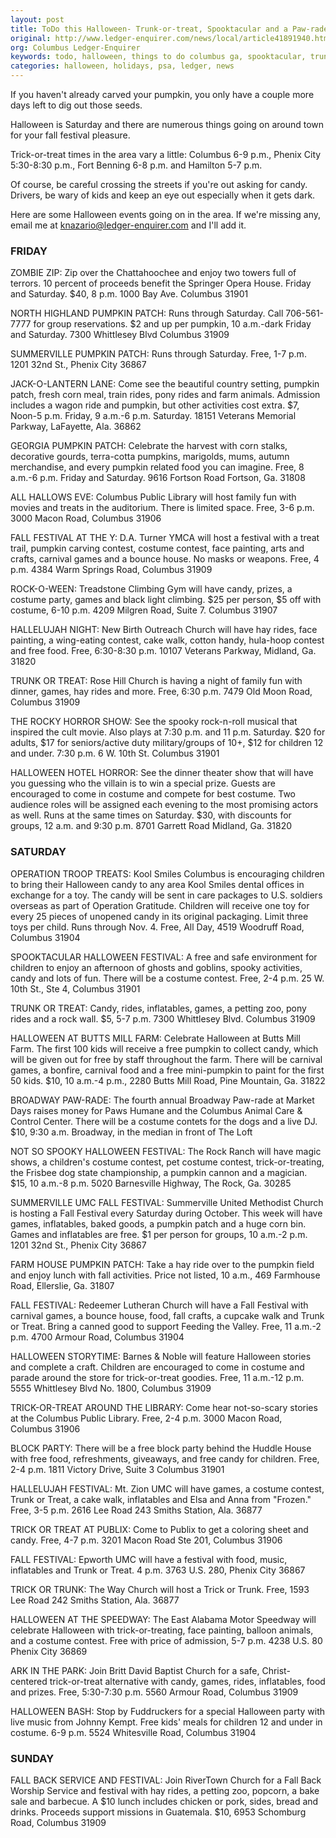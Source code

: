```yaml
---
layout: post
title: ToDo this Halloween- Trunk-or-treat, Spooktacular and a Paw-rade
original: http://www.ledger-enquirer.com/news/local/article41891940.html
org: Columbus Ledger-Enquirer
keywords: todo, halloween, things to do columbus ga, spooktacular, trunk or treat, paw-rade
categories: halloween, holidays, psa, ledger, news
---
```


If you haven't already carved your pumpkin, you only have a couple more days left to dig out those seeds.

<!--break-->

Halloween is Saturday and there are numerous things going on around town for your fall festival pleasure.

Trick-or-treat times in the area vary a little: Columbus 6-9 p.m., Phenix City 5:30-8:30 p.m., Fort Benning 6-8 p.m. and Hamilton 5-7 p.m.

Of course, be careful crossing the streets if you're out asking for candy. Drivers, be wary of kids and keep an eye out especially when it gets dark.

Here are some Halloween events going on in the area. If we're missing any, email me at knazario@ledger-enquirer.com and I'll add it.

### FRIDAY

ZOMBIE ZIP: Zip over the Chattahoochee and enjoy two towers full of terrors. 10 percent of proceeds benefit the Springer Opera House. Friday and Saturday. $40, 8 p.m. 1000 Bay Ave. Columbus 31901

NORTH HIGHLAND PUMPKIN PATCH: Runs through Saturday. Call 706-561-7777 for group reservations. $2 and up per pumpkin, 10 a.m.-dark Friday and Saturday. 7300 Whittlesey Blvd Columbus 31909

SUMMERVILLE PUMPKIN PATCH: Runs through Saturday. Free, 1-7 p.m. 1201 32nd St., Phenix City 36867

JACK-O-LANTERN LANE: Come see the beautiful country setting, pumpkin patch, fresh corn meal, train rides, pony rides and farm animals. Admission includes a wagon ride and pumpkin, but other activities cost extra. $7, Noon-5 p.m. Friday, 9 a.m.-6 p.m. Saturday. 18151 Veterans Memorial Parkway, LaFayette, Ala. 36862

GEORGIA PUMPKIN PATCH: Celebrate the harvest with corn stalks, decorative gourds, terra-cotta pumpkins, marigolds, mums, autumn merchandise, and every pumpkin related food you can imagine. Free, 8 a.m.-6 p.m. Friday and Saturday. 9616 Fortson Road Fortson, Ga. 31808

ALL HALLOWS EVE: Columbus Public Library will host family fun with movies and treats in the auditorium. There is limited space. Free, 3-6 p.m. 3000 Macon Road, Columbus 31906

FALL FESTIVAL AT THE Y: D.A. Turner YMCA will host a festival with a treat trail, pumpkin carving contest, costume contest, face painting, arts and crafts, carnival games and a bounce house. No masks or weapons. Free, 4 p.m. 4384 Warm Springs Road, Columbus 31909

ROCK-O-WEEN: Treadstone Climbing Gym will have candy, prizes, a costume party, games and black light climbing. $25 per person, $5 off with costume, 6-10 p.m. 4209 Milgren Road, Suite 7. Columbus 31907

HALLELUJAH NIGHT: New Birth Outreach Church will have hay rides, face painting, a wing-eating contest, cake walk, cotton handy, hula-hoop contest and free food. Free, 6:30-8:30 p.m. 10107 Veterans Parkway, Midland, Ga. 31820

TRUNK OR TREAT: Rose Hill Church is having a night of family fun with dinner, games, hay rides and more. Free, 6:30 p.m. 7479 Old Moon Road, Columbus 31909

THE ROCKY HORROR SHOW: See the spooky rock-n-roll musical that inspired the cult movie. Also plays at 7:30 p.m. and 11 p.m. Saturday. $20 for adults, $17 for seniors/active duty military/groups of 10+, $12 for children 12 and under. 7:30 p.m. 6 W. 10th St. Columbus 31901

HALLOWEEN HOTEL HORROR: See the dinner theater show that will have you guessing who the villain is to win a special prize. Guests are encouraged to come in costume and compete for best costume. Two audience roles will be assigned each evening to the most promising actors as well. Runs at the same times on Saturday. $30, with discounts for groups, 12 a.m. and 9:30 p.m. 8701 Garrett Road Midland, Ga. 31820

### SATURDAY

OPERATION TROOP TREATS: Kool Smiles Columbus is encouraging children to bring their Halloween candy to any area Kool Smiles dental offices in exchange for a toy. The candy will be sent in care packages to U.S. soldiers overseas as part of Operation Gratitude. Children will receive one toy for every 25 pieces of unopened candy in its original packaging. Limit three toys per child. Runs through Nov. 4. Free, All Day, 4519 Woodruff Road, Columbus 31904

SPOOKTACULAR HALLOWEEN FESTIVAL: A free and safe environment for children to enjoy an afternoon of ghosts and goblins, spooky activities, candy and lots of fun. There will be a costume contest. Free, 2-4 p.m. 25 W. 10th St., Ste 4, Columbus 31901

TRUNK OR TREAT: Candy, rides, inflatables, games, a petting zoo, pony rides and a rock wall. $5, 5-7 p.m. 7300 Whittlesey Blvd. Columbus 31909

HALLOWEEN AT BUTTS MILL FARM: Celebrate Halloween at Butts Mill Farm. The first 100 kids will receive a free pumpkin to collect candy, which will be given out for free by staff throughout the farm. There will be carnival games, a bonfire, carnival food and a free mini-pumpkin to paint for the first 50 kids. $10, 10 a.m.-4 p.m., 2280 Butts Mill Road, Pine Mountain, Ga. 31822

BROADWAY PAW-RADE: The fourth annual Broadway Paw-rade at Market Days raises money for Paws Humane and the Columbus Animal Care & Control Center. There will be a costume contets for the dogs and a live DJ. $10, 9:30 a.m. Broadway, in the median in front of The Loft

NOT SO SPOOKY HALLOWEEN FESTIVAL: The Rock Ranch will have magic shows, a children's costume contest, pet costume contest, trick-or-treating, the Frisbee dog state championship, a pumpkin cannon and a magician. $15, 10 a.m.-8 p.m. 5020 Barnesville Highway, The Rock, Ga. 30285

SUMMERVILLE UMC FALL FESTIVAL: Summerville United Methodist Church is hosting a Fall Festival every Saturday during October. This week will have games, inflatables, baked goods, a pumpkin patch and a huge corn bin. Games and inflatables are free. $1 per person for groups, 10 a.m.-2 p.m. 1201 32nd St., Phenix City 36867

FARM HOUSE PUMPKIN PATCH: Take a hay ride over to the pumpkin field and enjoy lunch with fall activities. Price not listed, 10 a.m., 469 Farmhouse Road, Ellerslie, Ga. 31807

FALL FESTIVAL: Redeemer Lutheran Church will have a Fall Festival with carnival games, a bounce house, food, fall crafts, a cupcake walk and Trunk or Treat. Bring a canned good to support Feeding the Valley. Free, 11 a.m.-2 p.m. 4700 Armour Road, Columbus 31904

HALLOWEEN STORYTIME: Barnes & Noble will feature Halloween stories and complete a craft. Children are encouraged to come in costume and parade around the store for trick-or-treat goodies. Free, 11 a.m.-12 p.m. 5555 Whittlesey Blvd No. 1800, Columbus 31909

TRICK-OR-TREAT AROUND THE LIBRARY: Come hear not-so-scary stories at the Columbus Public Library. Free, 2-4 p.m. 3000 Macon Road, Columbus 31906

BLOCK PARTY: There will be a free block party behind the Huddle House with free food, refreshments, giveaways, and free candy for children. Free, 2-4 p.m. 1811 Victory Drive, Suite 3 Columbus 31901

HALLELUJAH FESTIVAL: Mt. Zion UMC will have games, a costume contest, Trunk or Treat, a cake walk, inflatables and Elsa and Anna from "Frozen." Free, 3-5 p.m. 2616 Lee Road 243 Smiths Station, Ala. 36877

TRICK OR TREAT AT PUBLIX: Come to Publix to get a coloring sheet and candy. Free, 4-7 p.m. 3201 Macon Road Ste 201, Columbus 31906

FALL FESTIVAL: Epworth UMC will have a festival with food, music, inflatables and Trunk or Treat. 4 p.m. 3763 U.S. 280, Phenix City 36867

TRICK OR TRUNK: The Way Church will host a Trick or Trunk. Free, 1593 Lee Road 242 Smiths Station, Ala. 36877

HALLOWEEN AT THE SPEEDWAY: The East Alabama Motor Speedway will celebrate Halloween with trick-or-treating, face painting, balloon animals, and a costume contest. Free with price of admission, 5-7 p.m. 4238 U.S. 80 Phenix City 36869

ARK IN THE PARK: Join Britt David Baptist Church for a safe, Christ-centered trick-or-treat alternative with candy, games, rides, inflatables, food and prizes. Free, 5:30-7:30 p.m. 5560 Armour Road, Columbus 31909

HALLOWEEN BASH: Stop by Fuddruckers for a special Halloween party with live music from Johnny Kempt. Free kids' meals for children 12 and under in costume. 6-9 p.m. 5524 Whitesville Road, Columbus 31904

### SUNDAY

FALL BACK SERVICE AND FESTIVAL: Join RiverTown Church for a Fall Back Worship Service and festival with hay rides, a petting zoo, popcorn, a bake sale and barbecue. A $10 lunch includes chicken or pork, sides, bread and drinks. Proceeds support missions in Guatemala. $10, 6953 Schomburg Road, Columbus 31909